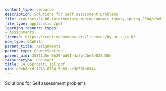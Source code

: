 ```yaml
---
content_type: resource
description: Solutions for Self assessment problems
file: /courses/14-06-intermediate-macroeconomic-theory-spring-2004/e0eb8dcdf74387845b03ce38507b0344_14_06proset1_sol.pdf
file_type: application/pdf
learning_resource_types:
- Assignments
license: https://creativecommons.org/licenses/by-nc-sa/4.0/
ocw_type: OCWFile
parent_title: Assignments
parent_type: CourseSection
parent_uid: 35314d5e-0b29-bd91-4a7b-2be4e823d00e
resourcetype: Document
title: 14_06proset1_sol.pdf
uid: e0eb8dcd-f743-8784-5b03-ce38507b0344
---
```

Solutions for Self assessment problems